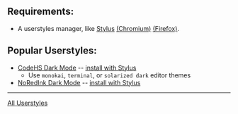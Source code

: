 ## Requirements:
- A userstyles manager, like [Stylus](https://add0n.com/stylus.html) [(Chromium)](https://chrome.google.com/webstore/detail/stylus/clngdbkpkpeebahjckkjfobafhncgmne) [(Firefox)](https://addons.mozilla.org/en-US/firefox/addon/styl-us/).
## Popular Userstyles:
- [CodeHS Dark Mode](https://github.com/starchyunderscore/userstyles/blob/main/styles/codehs-dark-mode.user.css/) -- [install with Stylus](https://raw.githubusercontent.com/starchyunderscore/userstyles/main/styles/codehs-dark-mode.user.css)
  - Use `monokai`, `terminal`, or `solarized dark` editor themes
- [NoRedInk Dark Mode](https://github.com/starchyunderscore/userstyles/blob/main/styles/noredink-darkmode.user.css/) -- [install with Stylus](https://raw.githubusercontent.com/starchyunderscore/userstyles/main/styles/noredink-darkmode.user.css)
---
[All Userstyles](https://github.com/starchyunderscore/userstyles/tree/main/styles)

